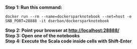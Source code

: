 **Step 1: Run this command:**
```
docker run --rm --name=dockersparknotebook --net=host -e SNB_PORT=28888 -it dserban/dockersparknotebook
```
**Step 2: Point your browser at [http://localhost:28888/](http://localhost:28888/)**  
**Step 3: Open one of the notebooks**  
**Step 4: Execute the Scala code inside cells with Shift-Enter**
